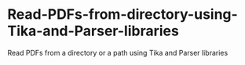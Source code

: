 # Read-PDFs-from-directory-using-Tika-and-Parser-libraries
Read PDFs from a directory or a path using Tika and Parser libraries
